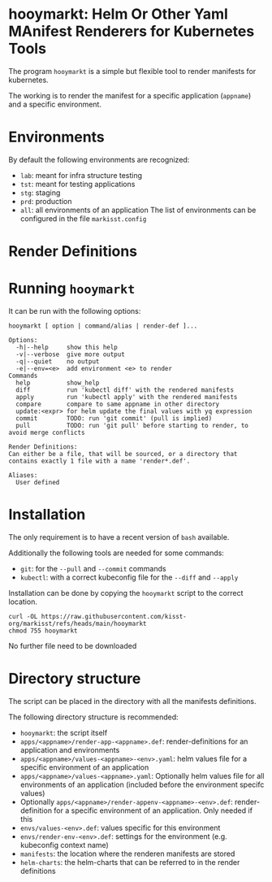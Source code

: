 # hooymarkt: Helm Or Other Yaml MAnifest Renderers for Kubernetes Tools

The program `hooymarkt` is a simple but flexible tool to render manifests for kubernetes.

The working is to render the manifest for a specific application (`appname`) and a specific environment.

# Environments
By default the following environments are recognized:
- `lab`: meant for infra structure testing
- `tst`: meant for testing applications
- `stg`: staging
- `prd`: production
- `all`: all environments of an application
The list of environments can be configured in the file `markisst.config`

# Render Definitions


# Running `hooymarkt`
It can be run with the following options:

```
hooymarkt [ option | command/alias | render-def ]...

Options:
  -h|--help     show this help
  -v|--verbose  give more output
  -q|--quiet    no output
  -e|--env=<e>  add environment <e> to render
Commands
  help          show_help
  diff          run 'kubectl diff' with the rendered manifests
  apply         run 'kubectl apply' with the rendered manifests
  compare       compare to same appname in other directory
  update:<expr> for helm update the final values with yq expression
  commit        TODO: run 'git commit' (pull is implied)
  pull          TODO: run 'git pull' before starting to render, to avoid merge conflicts

Render Definitions:
Can either be a file, that will be sourced, or a directory that contains exactly 1 file with a name 'render*.def'.

Aliases:
  User defined
```

# Installation
The only requirement is to have a recent version of `bash` available.

Additionally the following tools are needed for some commands:
- `git`: for the `--pull` and `--commit` commands
- `kubectl`: with a correct kubeconfig file for the `--diff` and `--apply`

Installation can be done by copying the `hooymarkt` script to the correct location.
```
curl -OL https://raw.githubusercontent.com/kisst-org/markisst/refs/heads/main/hooymarkt
chmod 755 hooymarkt
```
No further file need to be downloaded

# Directory structure
The script can be placed in the directory with all the manifests definitions.

The following directory structure is recommended:
- `hooymarkt`: the script itself
- `apps/<appname>/render-app-<appname>.def`: render-definitions for an application and environments
- `apps/<appname>/values-<appname>-<env>.yaml`: helm values file for a specific environment of an application
- `apps/<appname>/values-<appname>.yaml`: Optionally helm values file for all environments of an application (included before the environment specifc values)
- Optionally `apps/<appname>/render-appenv-<appname>-<env>.def`: render-definition for a specific environment of an application. Only needed if this
- `envs/values-<env>.def`: values specific for this environment
- `envs/render-env-<env>.def`: settings for the environment (e.g. kubeconfig context name)
- `manifests`: the location where the renderen manifests are stored
- `helm-charts`: the helm-charts that can be referred to in the render definitions
